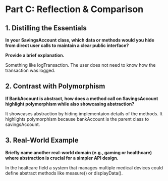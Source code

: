 # Part C: Reflection & Comparison

## 1. Distilling the Essentials

**In your SavingsAccount class, which data or methods would you hide from direct user calls to maintain a clear public interface?**

**Provide a brief explanation.**

Something like logTransaction. The user does not need to know how the transaction was logged.

## 2. Contrast with Polymorphism

**If BankAccount is abstract, how does a method call on SavingsAccount highlight polymorphism while also showcasing abstraction?**

It showcases abstraction by hiding implementaion details of the methods. It highlights polymorphism because bankAccount is the parent class to savingsAccount.

## 3. Real-World Example

**Briefly name another real-world domain (e.g., gaming or healthcare) where abstraction is crucial for a simpler API design.**

In the healtcare field a system that manages multiple medical devices could define abstract methods like measure() or displayData().